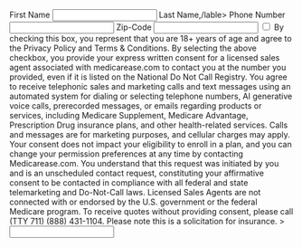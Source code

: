 <html>
<form>
<head>
<title>GET YOURSELF INSURED</title>
</head>
<tr>
<label>First Name</lable>
</tr>
<tr>
<input type="text" name="forename">
</tr>
<tr>
<lable>Last Name,/lable>
</tr>
<tr>
<iput type="text" name="surname">
</tr>
<tr>
<lable>Phone Number</lable>
</tr>
<tr>
<input type="number" name="Phone Number">
</tr>
<tr>
<lable>Zip-Code</lable>
</tr>
<tr>
<input type="number" name="Zip-Code">
</tr>
<tr>
<input type="checkbox" <ins>
By checking this box, you represent that you are 18+ years of age and agree to the Privacy Policy and Terms & Conditions. By selecting the above checkbox, you provide your express written consent for a licensed sales agent associated with medicarease.com to contact you at the number you provided, even if it is listed on the National Do Not Call Registry. You agree to receive telephonic sales and marketing calls and text messages using an automated system for dialing or selecting telephone numbers, AI generative voice calls, prerecorded messages, or emails regarding products or services, including Medicare Supplement, Medicare Advantage, Prescription Drug insurance plans, and other health-related services. Calls and messages are for marketing purposes, and cellular charges may apply. Your consent does not impact your eligibility to enroll in a plan, and you can change your permission preferences at any time by contacting Medicarease.com. You understand that this request was initiated by you and is an unscheduled contact request, constituting your affirmative consent to be contacted in compliance with all federal and state telemarketing and Do-Not-Call laws. Licensed Sales Agents are not connected with or endorsed by the U.S. government or the federal Medicare program. To receive quotes without providing consent, please call (TTY 711) (888) 431-1104. Please note this is a solicitation for insurance.
</ins>>
</tr>
<tr>
<input type="Submit name="submit">
</tr>
</form>
